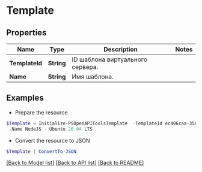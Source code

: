# Template
## Properties

Name | Type | Description | Notes
------------ | ------------- | ------------- | -------------
**TemplateId** | **String** | ID шаблона виртуального сервера. | 
**Name** | **String** | Имя шаблона. | 

## Examples

- Prepare the resource
```powershell
$Template = Initialize-PSOpenAPIToolsTemplate  -TemplateId ec406caa-3583-eb11-80f0-00155d008702 `
 -Name NodeJS - Ubuntu 20.04 LTS
```

- Convert the resource to JSON
```powershell
$Template | ConvertTo-JSON
```

[[Back to Model list]](../README.md#documentation-for-models) [[Back to API list]](../README.md#documentation-for-api-endpoints) [[Back to README]](../README.md)

